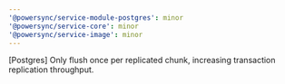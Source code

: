 ```yaml
---
'@powersync/service-module-postgres': minor
'@powersync/service-core': minor
'@powersync/service-image': minor
---
```


[Postgres] Only flush once per replicated chunk, increasing transaction replication throughput.
